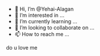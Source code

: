 - 👋 Hi, I’m @Yehai-Alagan
- 👀 I’m interested in ...
- 🌱 I’m currently learning ...
- 💞️ I’m looking to collaborate on ...
- 📫 How to reach me ...

<!---
Yehai-Alagan/Yehai-Alagan is a ✨ special ✨ repository because its `README.md` (this file) appears on your GitHub profile.
You can click the Preview link to take a look at your changes.
--->
do u love me 
